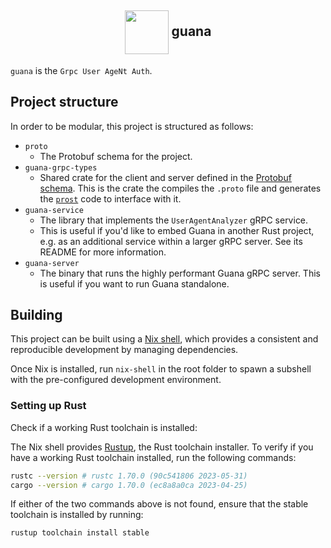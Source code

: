 <h2 align="center"><img align="center" src="https://github.com/vrmiguel/vrmiguel/assets/36349314/5170cc9d-e6bf-4e47-a7c0-e02c8778b8ec" height="70px" />  guana </h2>

`guana` is the `Grpc User AgeNt Auth`.

## Project structure

In order to be modular, this project is structured as follows:

* `proto`
    - The Protobuf schema for the project.
* `guana-grpc-types`
    - Shared crate for the client and server defined in the [Protobuf schema](https://todo). This is the crate the compiles the `.proto` file and generates the [`prost`](https://crates.io/crates/prost) code to interface with it.
* `guana-service`
    - The library that implements the `UserAgentAnalyzer` gRPC service.
    - This is useful if you'd like to embed Guana in another Rust project, e.g. as an additional service within a larger gRPC server. See its README for more information.
* `guana-server`
    - The binary that runs the  highly performant Guana gRPC server. This is useful if you want to run Guana standalone.

## Building

This project can be built using a [Nix shell](https://nixos.wiki/wiki/Development_environment_with_nix-shell), which provides a consistent and reproducible development by managing dependencies.

Once Nix is installed, run `nix-shell` in the root folder to spawn a subshell with the pre-configured development environment.

### Setting up Rust

Check if a working Rust toolchain is installed:

The Nix shell provides [Rustup](https://rustup.rs/), the Rust toolchain installer. To verify if you have a working Rust toolchain installed, run the following commands:

```bash
rustc --version # rustc 1.70.0 (90c541806 2023-05-31)
cargo --version # cargo 1.70.0 (ec8a8a0ca 2023-04-25)
```

If either of the two commands above is not found, ensure that the stable toolchain is installed by running:

```bash
rustup toolchain install stable
```